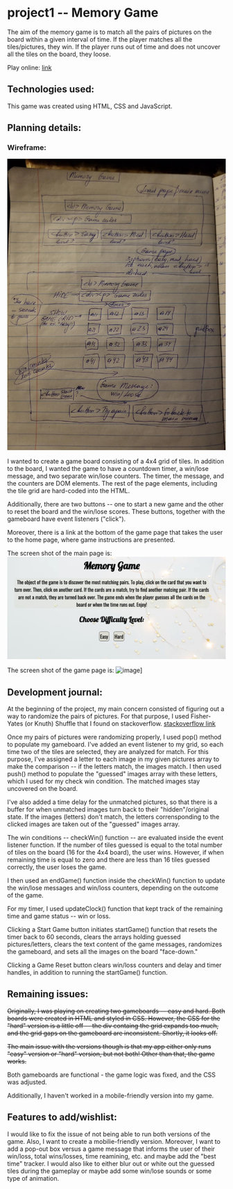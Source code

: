# project1 -- Memory Game
The aim of the memory game is to match all the pairs of pictures on the board within a given interval of time.  If the player matches all the tiles/pictures, they win.  If the player runs out of time and does not uncover all the tiles on the board, they loose.

Play online: [link]( https://ngolodets.github.io/project1/.)

## Technologies used:
This game was created using HTML, CSS and JavaScript.

## Planning details:
### Wireframe:
![image](img/0.jpg)

I wanted to create a game board consisting of a 4x4 grid of tiles.  In addition to the board, I wanted the game to have a countdown timer, a win/lose message, and two separate win/lose counters.  The timer, the message, and the counters are DOM elements.  The rest of the page elements, including the tile grid are hard-coded into the HTML.

Additionally, there are two buttons -- one to start a new game and the other to reset the board and the win/lose scores.  These buttons, together with the gameboard have event listeners ("click").

Moreover, there is a link at the bottom of the game page that takes the user to the home page, where game instructions are presented.

The screen shot of the main page is:
![image](img/mainpage.png)

The screen shot of the game page is:
![image](img/gamepage.png)]

## Development journal:
At the beginning of the project, my main concern consisted of figuring out a way to randomize the pairs of pictures.  For that purpose, I used Fisher-Yates (or Knuth) Shuffle that I found on stackoverflow.
[stackoverflow link](https://stackoverflow.com/questions/2450954/how-to-randomize-shuffle-a-javascript-array)

Once my pairs of pictures were randomizing properly, I used pop() method to populate my gameboard.  I've added an event listener to my grid, so each time two of the tiles are selected, they are analyzed for match.  For this purpose, I've assigned a letter to each image in my given pictures array to make the comparison -- if the letters match, the images match.  I then used push() method to populate the "guessed" images array with these letters, which I used for my check win condition.  The matched images stay uncovered on the board.  

I've also added a time delay for the unmatched pictures, so that there is a buffer for when unmatched images turn back to their "hidden"/original state.  If the images (letters) don't match, the letters corrensponding to the clicked images are taken out of the "guessed" images array.  

The win conditions -- checkWin() function -- are evaluated inside the event listener function.  If the number of tiles guessed is equal to the total number of tiles on the board (16 for the 4x4 board), the user wins.  However, if when remaining time is equal to zero and there are less than 16 tiles guessed correctly, the user loses the game. 

I then used an endGame() function inside the checkWin() function to update the win/lose messages and win/loss counters, depending on the outcome of the game.

For my timer, I used updateClock() function that kept track of the remaining time and game status -- win or loss.

Clicking a Start Game button initiates startGame() function that resets the timer back to 60 seconds, clears the arrays holding guessed pictures/letters, clears the text content of the game messages, randomizes the gameboard, and sets all the images on the board "face-down."

Clicking a Game Reset button clears win/loss counters and delay and timer handles, in addition to running the startGame() function.

## Remaining issues:
<s>Originally, I was playing on creating two gameboards -- easy and hard.  Both boards were created in HTML and styled in CSS.  However, the CSS for the "hard" version is a little off -- the div containg the grid expands too much, and the grid gaps on the gameboard are inconsistent.  Shortly, it looks off.</s>

<s>The main issue with the versions though is that my app either only runs "easy" version or "hard" version, but not both!  Other than that, the game works.</s>

Both gameboards are functional - the game logic was fixed, and the CSS was adjusted.

Additionally, I haven't worked in a mobile-friendly version into my game.


## Features to add/wishlist:
I would like to fix the issue of not being able to run both versions of the game.  Also, I want to create a mobilie-friendly version.  Moreover, I want to add a pop-out box versus a game message that informs the user of their win/loss, total wins/losses, time reamining, etc. and maybe add the "best time" tracker.  I would also like to either blur out or white out the guessed tiles during the gameplay or maybe add some win/lose sounds or some type of animation.
